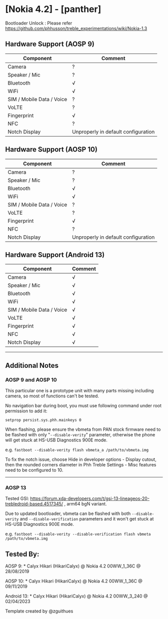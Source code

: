 # [Nokia 4.2] - [panther]

Bootloader Unlock :
Please refer https://github.com/phhusson/treble_experimentations/wiki/Nokia-1.3

## Hardware Support (AOSP 9)
| Component                 |      Comment                                              |
|---------------------------|-----------------------------------------------------------|
| Camera                    | ?                                                         |
| Speaker / Mic             | ?                                                         |
| Bluetooth                 | √                                                         |
| WiFi                      | √                                                         |
| SIM / Mobile Data / Voice | ?                                                         |
| VoLTE                     | ?                                                         |
| Fingerprint               | √                                                         |
| NFC                       | ?                                                         |
| Notch Display             | Unproperly in default configuration                       |

## Hardware Support (AOSP 10)
| Component                 |      Comment                                              |
|---------------------------|-----------------------------------------------------------|
| Camera                    | ?                                                         |
| Speaker / Mic             | ?                                                         |
| Bluetooth                 | √                                                         |
| WiFi                      | √                                                         |
| SIM / Mobile Data / Voice | ?                                                         |
| VoLTE                     | ?                                                         |
| Fingerprint               | √                                                         |
| NFC                       | ?                                                         |
| Notch Display             | Unproperly in default configuration                       |

## Hardware Support (Android 13)
| Component                 |      Comment                                              |
|---------------------------|-----------------------------------------------------------|
| Camera                    | √                                                         |
| Speaker / Mic             | √                                                         |
| Bluetooth                 | √                                                         |
| WiFi                      | √                                                         |
| SIM / Mobile Data / Voice | √                                                         |
| VoLTE                     | √                                                         |
| Fingerprint               | √                                                         |
| NFC                       | √                                                         |
| Notch Display             | √                                                         |

***
## Additional Notes

### AOSP 9 and AOSP 10
This particular one is a prototype unit with many parts missing including camera, so most of functions can't be tested.

No navigation bar during boot, you must use following command under root permission to add it:

`setprop persist.sys.phh.mainkeys 0`

When flashing, please ensure the vbmeta from PAN stock firmware need to be flashed with only "`--disable-verity`" parameter, otherwise the phone will get stuck at HS-USB Diagnostics 900E mode.

e.g.
`fastboot --disable-verity flash vbmeta_a /path/to/vbmeta.img`

To fix the notch issue, choose Hide in developer options - Display cutout, then the rounded corners diameter in Phh Treble Settings - Misc features need to be configured to 10.

***

### AOSP 13

Tested GSI: https://forum.xda-developers.com/t/gsi-13-lineageos-20-trebledroid-based.4517345/ , arm64 bgN variant.

Due to updated bootloader, vbmeta can be flashed with both `--disable-verity` and `--disable-verification` parameters and it won't get stuck at HS-USB Diagnostics 900E mode.

e.g.
`fastboot --disable-verity --disable-verification flash vbmeta /path/to/vbmeta.img`

## Tested By:
AOSP 9: * Calyx Hikari (HikariCalyx) @ Nokia 4.2 00WW_1_36C @ 28/08/2019

AOSP 10: * Calyx Hikari (HikariCalyx) @ Nokia 4.2 00WW_1_36C @ 09/11/2019 

Android 13: * Calyx Hikari (HikariCalyx) @ Nokia 4.2 00WW_3_240 @ 02/04/2023

Template created by @zguithues
